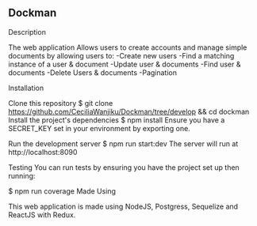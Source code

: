  ## Dockman ##
Description

The web application
Allows users to create accounts and manage simple documents by allowing users to:
-Create new users
-Find a matching instance of a user & document
-Update user & documents
-Find user & documents
-Delete Users & documents
-Pagination

Installation

Clone this repository
$ git clone https://github.com/CeciliaWanjiku/Dockman/tree/develop && cd dockman
Install the project's dependencies
$ npm install
Ensure you have a SECRET_KEY set in your environment by exporting one.

Run the development server
$ npm run start:dev
The server will run at http://localhost:8090

Testing
You can run tests by ensuring you have the project set up then running:

$ npm run coverage
Made Using

This web application is made using NodeJS, Postgress, Sequelize and ReactJS with Redux.
